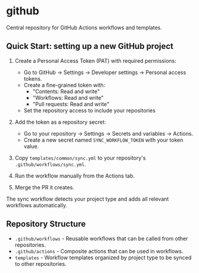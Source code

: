 # github

Central repository for GitHub Actions workflows and templates.

## Quick Start: setting up a new GitHub project

1. Create a Personal Access Token (PAT) with required permissions:

   - Go to GitHub → Settings → Developer settings → Personal access tokens.
   - Create a fine-grained token with:
     - "Contents: Read and write"
     - "Workflows: Read and write"
     - "Pull requests: Read and write"
   - Set the repository access to include your repositories

1. Add the token as a repository secret:

   - Go to your repository → Settings → Secrets and variables → Actions.
   - Create a new secret named `SYNC_WORKFLOW_TOKEN` with your token value.

1. Copy `templates/common/sync.yml` to your repository's
   `.github/workflows/sync.yml`.
1. Run the workflow manually from the Actions tab.
1. Merge the PR it creates.

The sync workflow detects your project type and adds all relevant workflows
automatically.

## Repository Structure

- `.github/workflows` - Reusable workflows that can be called from other
  repositories.
- `.github/actions` - Composite actions that can be used in workflows.
- `templates` - Workflow templates organized by project type to be synced to
  other repositories.
